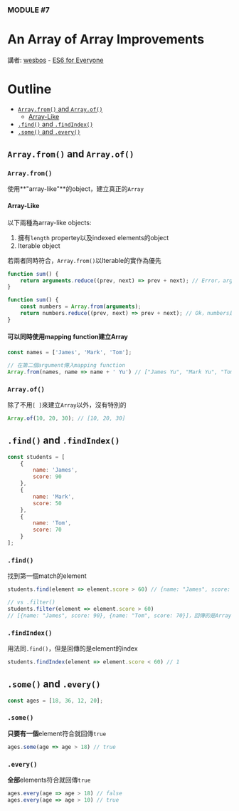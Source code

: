 ### MODULE #7
# An Array of Array Improvements
講者: [wesbos](https://github.com/wesbos) - [ES6 for Everyone](https://es6.io/)

# Outline
* [`Array.from()` and `Array.of()`](#from-of)
    * [Array-Like](#array-like)
* [`.find()` and `.findIndex()`](#find)
* [`.some()` and `.every()`](#some-every)

## <a name="from-of"></a>`Array.from()` and `Array.of()`
### `Array.from()`
使用**"array-like"**的object，建立真正的`Array`

#### <a name="array-like"></a>Array-Like
以下兩種為array-like objects:

1. 擁有`length` propertey以及indexed elements的object
2. Iterable object

若兩者同時符合，`Array.from()`以Iterable的實作為優先

```javascript
function sum() {
    return arguments.reduce((prev, next) => prev + next); // Error，arguments不是Array
}
```

```javascript
function sum() {
    const numbers = Array.from(arguments);
    return numbers.reduce((prev, next) => prev + next); // Ok，numbers是Array
}
```

#### 可以同時使用mapping function建立Array
```javascript
const names = ['James', 'Mark', 'Tom'];

// 在第二個argument傳入mapping function
Array.from(names, name => name + ' Yu') // ["James Yu", "Mark Yu", "Tom Yu"]
```

### `Array.of()`
除了不用`[ ]`來建立`Array`以外，沒有特別的

```javascript
Array.of(10, 20, 30); // [10, 20, 30]
```

## <a name="find"></a>`.find()` and `.findIndex()`
```javascript
const students = [
    {
        name: 'James',
        score: 90
    },
    {
        name: 'Mark',
        score: 50
    },
    {
        name: 'Tom',
        score: 70
    }
];
```

### `.find()`
找到第一個match的element

```javascript
students.find(element => element.score > 60) // {name: "James", score: 90}

// vs .filter()
students.filter(element => element.score > 60)
// [{name: "James", score: 90}, {name: "Tom", score: 70}]，回傳的是Array
```

### `.findIndex()`
用法同`.find()`，但是回傳的是element的index

```javascript
students.findIndex(element => element.score < 60) // 1
```

## <a name="some-every"></a>`.some()` and `.every()`
```javascript
const ages = [18, 36, 12, 20];
```

### `.some()`
**只要有一個**element符合就回傳`true`

```javascript
ages.some(age => age > 18) // true
```

### `.every()`
**全部**elements符合就回傳`true`

```javascript
ages.every(age => age > 18) // false
ages.every(age => age > 10) // true
```
